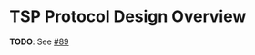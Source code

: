 # TSP Protocol Design Overview

**TODO**: See [#89](https://github.com/openwallet-foundation-labs/tsp/issues/89)

